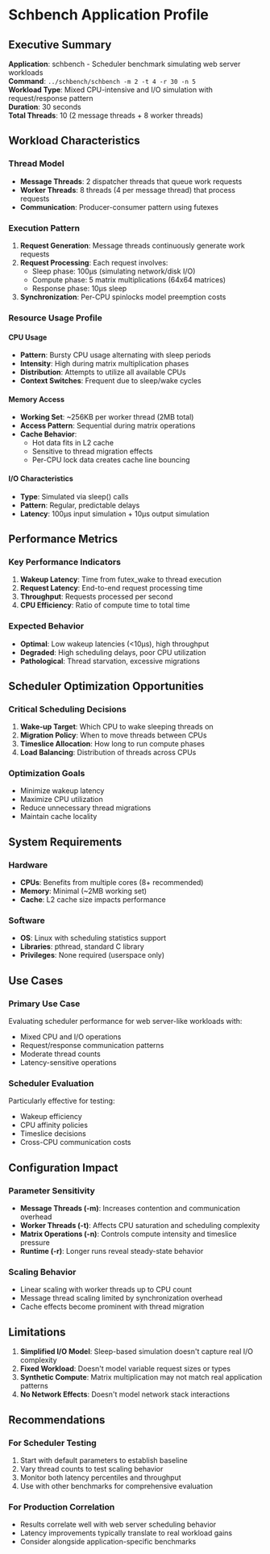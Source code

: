 # Schbench Application Profile

## Executive Summary
**Application**: schbench - Scheduler benchmark simulating web server workloads  
**Command**: `../schbench/schbench -m 2 -t 4 -r 30 -n 5`  
**Workload Type**: Mixed CPU-intensive and I/O simulation with request/response pattern  
**Duration**: 30 seconds  
**Total Threads**: 10 (2 message threads + 8 worker threads)  

## Workload Characteristics

### Thread Model
- **Message Threads**: 2 dispatcher threads that queue work requests
- **Worker Threads**: 8 threads (4 per message thread) that process requests
- **Communication**: Producer-consumer pattern using futexes

### Execution Pattern
1. **Request Generation**: Message threads continuously generate work requests
2. **Request Processing**: Each request involves:
   - Sleep phase: 100μs (simulating network/disk I/O)
   - Compute phase: 5 matrix multiplications (64x64 matrices)
   - Response phase: 10μs sleep
3. **Synchronization**: Per-CPU spinlocks model preemption costs

### Resource Usage Profile

#### CPU Usage
- **Pattern**: Bursty CPU usage alternating with sleep periods
- **Intensity**: High during matrix multiplication phases
- **Distribution**: Attempts to utilize all available CPUs
- **Context Switches**: Frequent due to sleep/wake cycles

#### Memory Access
- **Working Set**: ~256KB per worker thread (2MB total)
- **Access Pattern**: Sequential during matrix operations
- **Cache Behavior**: 
  - Hot data fits in L2 cache
  - Sensitive to thread migration effects
  - Per-CPU lock data creates cache line bouncing

#### I/O Characteristics
- **Type**: Simulated via sleep() calls
- **Pattern**: Regular, predictable delays
- **Latency**: 100μs input simulation + 10μs output simulation

## Performance Metrics

### Key Performance Indicators
1. **Wakeup Latency**: Time from futex_wake to thread execution
2. **Request Latency**: End-to-end request processing time
3. **Throughput**: Requests processed per second
4. **CPU Efficiency**: Ratio of compute time to total time

### Expected Behavior
- **Optimal**: Low wakeup latencies (<10μs), high throughput
- **Degraded**: High scheduling delays, poor CPU utilization
- **Pathological**: Thread starvation, excessive migrations

## Scheduler Optimization Opportunities

### Critical Scheduling Decisions
1. **Wake-up Target**: Which CPU to wake sleeping threads on
2. **Migration Policy**: When to move threads between CPUs
3. **Timeslice Allocation**: How long to run compute phases
4. **Load Balancing**: Distribution of threads across CPUs

### Optimization Goals
- Minimize wakeup latency
- Maximize CPU utilization
- Reduce unnecessary thread migrations
- Maintain cache locality

## System Requirements

### Hardware
- **CPUs**: Benefits from multiple cores (8+ recommended)
- **Memory**: Minimal (~2MB working set)
- **Cache**: L2 cache size impacts performance

### Software
- **OS**: Linux with scheduling statistics support
- **Libraries**: pthread, standard C library
- **Privileges**: None required (userspace only)

## Use Cases

### Primary Use Case
Evaluating scheduler performance for web server-like workloads with:
- Mixed CPU and I/O operations
- Request/response communication patterns
- Moderate thread counts
- Latency-sensitive operations

### Scheduler Evaluation
Particularly effective for testing:
- Wakeup efficiency
- CPU affinity policies
- Timeslice decisions
- Cross-CPU communication costs

## Configuration Impact

### Parameter Sensitivity
- **Message Threads (-m)**: Increases contention and communication overhead
- **Worker Threads (-t)**: Affects CPU saturation and scheduling complexity
- **Matrix Operations (-n)**: Controls compute intensity and timeslice pressure
- **Runtime (-r)**: Longer runs reveal steady-state behavior

### Scaling Behavior
- Linear scaling with worker threads up to CPU count
- Message thread scaling limited by synchronization overhead
- Cache effects become prominent with thread migration

## Limitations

1. **Simplified I/O Model**: Sleep-based simulation doesn't capture real I/O complexity
2. **Fixed Workload**: Doesn't model variable request sizes or types
3. **Synthetic Compute**: Matrix multiplication may not match real application patterns
4. **No Network Effects**: Doesn't model network stack interactions

## Recommendations

### For Scheduler Testing
1. Start with default parameters to establish baseline
2. Vary thread counts to test scaling behavior
3. Monitor both latency percentiles and throughput
4. Use with other benchmarks for comprehensive evaluation

### For Production Correlation
- Results correlate well with web server scheduling behavior
- Latency improvements typically translate to real workload gains
- Consider alongside application-specific benchmarks